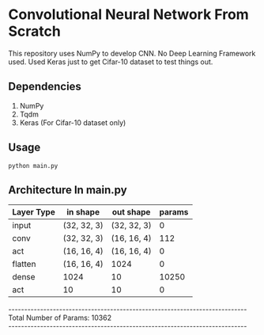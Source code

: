 # Convolutional Neural Network From Scratch
This repository uses NumPy to develop CNN. No Deep Learning Framework used. Used Keras just to get Cifar-10 dataset to test things out.

## Dependencies
1. NumPy
2. Tqdm
3. Keras (For Cifar-10 dataset only)

## Usage
`python main.py`

## Architecture In main.py

| Layer Type 	| in shape    	| out shape   	| params 	|
|------------	|-------------	|-------------	|--------	|
| input      	| (32, 32, 3) 	| (32, 32, 3) 	| 0      	|
| conv       	| (32, 32, 3) 	| (16, 16, 4) 	| 112    	|
| act        	| (16, 16, 4) 	| (16, 16, 4) 	| 0      	|
| flatten    	| (16, 16, 4) 	| 1024        	| 0      	|
| dense      	| 1024        	| 10          	| 10250  	|
| act        	| 10          	| 10          	| 0      	|


---------------------------------------------------------------------------<br/>
Total Number of Params: 10362<br/>
---------------------------------------------------------------------------<br/>